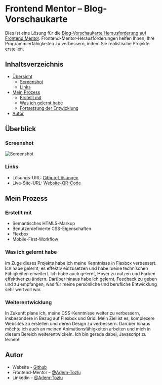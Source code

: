 # Frontend Mentor – Blog-Vorschaukarte

Dies ist eine Lösung für die [Blog-Vorschaukarte Herausforderung auf Frontend Mentor](https://www.frontendmentor.io/challenges/blog-preview-card-ckPaj01IcS). Frontend-Mentor-Herausforderungen helfen Ihnen, Ihre Programmierfähigkeiten zu verbessern, indem Sie realistische Projekte erstellen.

## Inhaltsverzeichnis

- [Übersicht](#übersicht)
  - [Screenshot](#screenshot)
  - [Links](#links)
- [Mein Prozess](#mein-prozess)
  - [Erstellt mit](#erstellt-mit)
  - [Was ich gelernt habe](#was-ich-gelernt-habe)
  - [Fortsetzung der Entwicklung](#weiterentwicklung)
- [Autor](#autor)




## Überblick

### Screenshot

![Screenshot](/assets/images/screenshot_blog.png.png)


### Links

- Lösungs-URL: [Github-Lösungen](https://github.com/Adem-Tozlu/Frontend-Mentor-Blog-preview-card)
- Live-Site-URL: [Website-QR-Code](https://frontend-mentor-blog-preview-card-seven.vercel.app/)

## Mein Prozess

### Erstellt mit


- Semantisches HTML5-Markup
- Benutzerdefinierte CSS-Eigenschaften
- Flexbox
- Mobile-First-Workflow


### Was ich gelernt habe

Im Zuge dieses Projekts habe ich meine Kenntnisse in Flexbox verbessert. Ich habe gelernt, es effektiv einzusetzen und habe meine technischen Fähigkeiten erweitert. Ich habe auch gelernt, Hover zu nutzen und Farben effektiver zu ändern. Darüber hinaus habe ich gelernt, Feedback zu geben und zu empfangen, was für meine persönliche und berufliche Entwicklung sehr wertvoll war.


### Weiterentwicklung

In Zukunft plane ich, meine CSS-Kenntnisse weiter zu verbessern, insbesondere in Bezug auf Flexbox und Grid. Mein Ziel ist es, komplexere Websites zu erstellen und deren Design zu verbessern. Darüber hinaus möchte ich auch an meinen Animationsfähigkeiten arbeiten und mich in diesem Bereich weiterentwickeln. Ich bin gerade dabei, Javascript zu lernen!

## Autor

- Website - [Github](https://github.com/Adem-Tozlu)
- Frontend-Mentor – [@Adem-Tozlu](https://www.frontendmentor.io/profile/Adem-Tozlu)
- Linkedin - [@Adem-Tozlu](https://www.linkedin.com/in/adem-tozlu-8906b52a5)